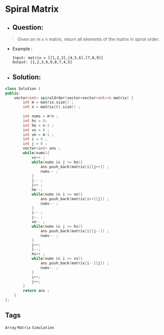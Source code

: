 # Spiral Matrix
- ## Question:
>Given an m x n matrix, return all elements of the matrix in spiral order.

- Example :

      Input: matrix = [[1,2,3],[4,5,6],[7,8,9]]
      Output: [1,2,3,6,9,8,7,4,5]



- ## Solution:
```cpp
class Solution {
public:
    vector<int> spiralOrder(vector<vector<int>>& matrix) {
        int m = matrix.size() ;
        int n = matrix[0].size() ;
        
        int nums = m*n ; 
        int hs = 0;      
        int he = n-1 ;   
        int vs = 0 ;     
        int ve = m-1 ;  
        int i = 0 ;
        int j = 0 ;
        vector<int> ans ;
        while(nums){
            vs++ ;
            while(nums && j <= he){
                ans.push_back(matrix[i][j++]) ;
                nums-- ;
            }
            j-- ;
            i++ ;
            he--;
            while(nums && i <= ve){
                ans.push_back(matrix[i++][j]) ;
                nums-- ;
            }
            i-- ;
            j-- ;
            ve-- ;
            while(nums && j >= hs){
                ans.push_back(matrix[i][j--]) ;
                nums-- ;
            }
            j++;
            i--;
            hs++ ;
            while(nums && i >= vs){
                ans.push_back(matrix[i--][j]) ;
                nums-- ;
            }
            i++;
            j++;
        }
        return ans ;
    }
};
```
## Tags
`Array` `Matrix` `Simulation`
